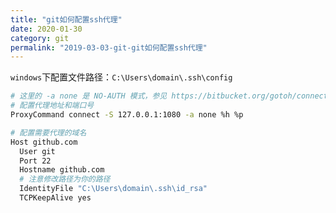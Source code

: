```yaml
---
title: "git如何配置ssh代理"
date: 2020-01-30
category: git
permalink: "2019-03-03-git-git如何配置ssh代理"
---
```


`windows`下配置文件路径：`C:\Users\domain\.ssh\config`

```sh
# 这里的 -a none 是 NO-AUTH 模式，参见 https://bitbucket.org/gotoh/connect/wiki/Home 中的 More detail 一节
# 配置代理地址和端口号
ProxyCommand connect -S 127.0.0.1:1080 -a none %h %p

# 配置需要代理的域名
Host github.com
  User git
  Port 22
  Hostname github.com
  # 注意修改路径为你的路径
  IdentityFile "C:\Users\domain\.ssh\id_rsa"
  TCPKeepAlive yes

```